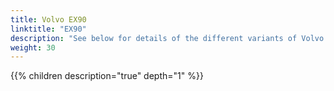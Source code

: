 ```yaml
---
title: Volvo EX90
linktitle: "EX90"
description: "See below for details of the different variants of Volvo EX90"
weight: 30
---
```

{{% children description="true" depth="1" %}}
